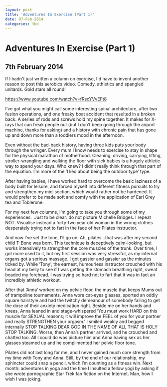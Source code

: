 ```yaml
---
layout: post
title: 'Adventures In Exercise (Part 1)'
date: 07-Feb-2014
categories: tbd
---
```


# Adventures In Exercise (Part 1)

## 7th February 2014

If I hadn't just written a column on exercise,   I'd have to invent another reason to post this aerobics video. Comedy, athletics and spangled unitards. Gold stars all round!

https://www.youtube.com/watch?v=fRscYVvEFt8

<p This post originally published in Practical Parenting Magazine, January 2014</p>

I’ve got what you might call some interesting spinal architecture, after two fusion operations, and one freaky boat accident that resulted in a broken back. A series of rods and screws hold my spine together. It makes for X-rays that can freak people out (but I don’t beep going through the airport machine, thanks for asking) and a history with chronic pain that has gone up and down more than a toddlers mood in the afternoon.

Even without the bad-back history, having three kids puts your body through the wringer. Every mum I know needs to exercise to stay in shape for the physical marathon of motherhood. Cleaning, driving, carrying, lifting, stroller-wrangling and walking the floor with sick babies is a hugely athletic way to spend your days. Who knew? I didn’t really think through that part of the equation. I’m more of the ‘I lied about being the outdoor type’ type.

After having babies, I have worked hard to overcome the basic laziness of a body built for leisure, and forced myself into different fitness pursuits to try and strengthen my mid-section, which would rather not be hardened. It would prefer to be made soft and comfy with the application of Earl Grey tea and Toblerone.

For my next few columns, I’m going to take you through some of my experiences.  Just to be clear: do not picture Michelle Bridges. I repeat NOT. Visualise instead a forty-two year old woman in the wrong clothes desperately trying not to fart in the face of her Pilates instructor.

And now I’ve set the tone, I’ll go on. Ah, pilates…that was after my second child T-Bone was born. This technique is deceptively calm-looking, but works intensively to strengthen the core muscles of the trunk. Over time, I got more used to it, but my first session was very stressful, as my internal organs got a serious massage. I got gassier and gassier as the minutes ticked by. While ‘Tony’, the earnest, humourless instructor crouched with his head at my belly to see if I was getting the stomach breathing right, sweat beaded my forehead. I was trying so hard not to fart that it was in fact an incredibly athletic workout.

After that ‘Anna’ worked on my pelvic floor, the muscle that keeps Mums out of trampoline tournaments. Anna wore cat-eyes glasses, sported an oddly square hairstyle and had the twitchy demeanour of somebody failing to get the dose of their anxiety medication right. Beside me on her hands and knees, Anna leaned in and stage-whispered ‘You must work HARD on this muscle for SEXUAL reasons; it will improve the FEEL of you for your partner and really STRENGTHEN your orgasm.’ I smiled weakly and begged internally STOP TALKING DEAR GOD IN THE NAME OF ALL THAT IS HOLY STOP TALKING. Worse, then Anna’s partner arrived, and he crouched and chatted too. All I could do was picture him and Anna having sex as her glasses steamed up and he complimented her pelvic floor tone.

Pilates did not last long for me, and I never gained much core strength from my time with Tony and Anna. Still, by the end of our relationship, my sphincter could snap a pencil, which I’m counting as a fitness win. Next month: adventures in yoga and the time I insulted a fellow yogi by asking if she wrote pornographic Star Trek fan fiction on the Internet. Man, how I wish I was joking.
